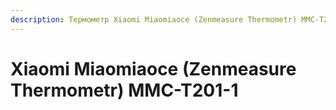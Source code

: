 ```yaml
---
description: Термометр Xiaomi Miaomiaoce (Zenmeasure Thermometr) MMC-T201-1
---
```


# Xiaomi Miaomiaoce \(Zenmeasure Thermometr\) MMC-T201-1

